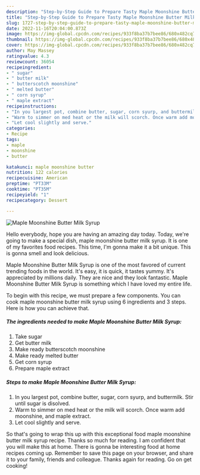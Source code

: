 ```yaml
---
description: "Step-by-Step Guide to Prepare Tasty Maple Moonshine Butter Milk Syrup"
title: "Step-by-Step Guide to Prepare Tasty Maple Moonshine Butter Milk Syrup"
slug: 1727-step-by-step-guide-to-prepare-tasty-maple-moonshine-butter-milk-syrup
date: 2022-11-16T20:04:00.873Z
image: https://img-global.cpcdn.com/recipes/933f8ba37b7bee86/680x482cq70/maple-moonshine-butter-milk-syrup-recipe-main-photo.jpg
thumbnail: https://img-global.cpcdn.com/recipes/933f8ba37b7bee86/680x482cq70/maple-moonshine-butter-milk-syrup-recipe-main-photo.jpg
cover: https://img-global.cpcdn.com/recipes/933f8ba37b7bee86/680x482cq70/maple-moonshine-butter-milk-syrup-recipe-main-photo.jpg
author: May Massey
ratingvalue: 4.3
reviewcount: 36054
recipeingredient:
- " sugar"
- " butter milk"
- " butterscotch moonshine"
- " melted butter"
- " corn syrup"
- " maple extract"
recipeinstructions:
- "In you largest pot, combine butter, sugar, corn syurp, and buttermilk. Stir until sugar is disolved."
- "Warm to simmer on med heat or the milk will scorch. Once warm add moonshine, and maple extract."
- "Let cool slightly and serve."
categories:
- Recipe
tags:
- maple
- moonshine
- butter

katakunci: maple moonshine butter 
nutrition: 122 calories
recipecuisine: American
preptime: "PT33M"
cooktime: "PT35M"
recipeyield: "1"
recipecategory: Dessert

---
```



![Maple Moonshine Butter Milk Syrup](https://img-global.cpcdn.com/recipes/933f8ba37b7bee86/680x482cq70/maple-moonshine-butter-milk-syrup-recipe-main-photo.jpg)

Hello everybody, hope you are having an amazing day today. Today, we're going to make a special dish, maple moonshine butter milk syrup. It is one of my favorites food recipes. This time, I'm gonna make it a bit unique. This is gonna smell and look delicious.

Maple Moonshine Butter Milk Syrup is one of the most favored of current trending foods in the world. It's easy, it is quick, it tastes yummy. It's appreciated by millions daily. They are nice and they look fantastic. Maple Moonshine Butter Milk Syrup is something which I have loved my entire life.




To begin with this recipe, we must prepare a few components. You can cook maple moonshine butter milk syrup using 6 ingredients and 3 steps. Here is how you can achieve that.

<!--inarticleads1-->

##### The ingredients needed to make Maple Moonshine Butter Milk Syrup:

1. Take  sugar
1. Get  butter milk
1. Make ready  butterscotch moonshine
1. Make ready  melted butter
1. Get  corn syrup
1. Prepare  maple extract




<!--inarticleads2-->

##### Steps to make Maple Moonshine Butter Milk Syrup:

1. In you largest pot, combine butter, sugar, corn syurp, and buttermilk. Stir until sugar is disolved.
1. Warm to simmer on med heat or the milk will scorch. Once warm add moonshine, and maple extract.
1. Let cool slightly and serve.




So that's going to wrap this up with this exceptional food maple moonshine butter milk syrup recipe. Thanks so much for reading. I am confident that you will make this at home. There is gonna be interesting food at home recipes coming up. Remember to save this page on your browser, and share it to your family, friends and colleague. Thanks again for reading. Go on get cooking!
